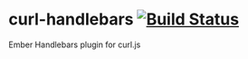 curl-handlebars [![Build Status](https://travis-ci.org/jsedlacek/curl-handlebars.png)](https://travis-ci.org/jsedlacek/curl-handlebars)
=========

Ember Handlebars plugin for curl.js
